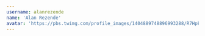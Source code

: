 ```yaml
---
username: alanrezende
name: 'Alan Rezende'
avatar: 'https://pbs.twimg.com/profile_images/1404889748896993288/R7HpEXS9_normal.jpg'
---
```

